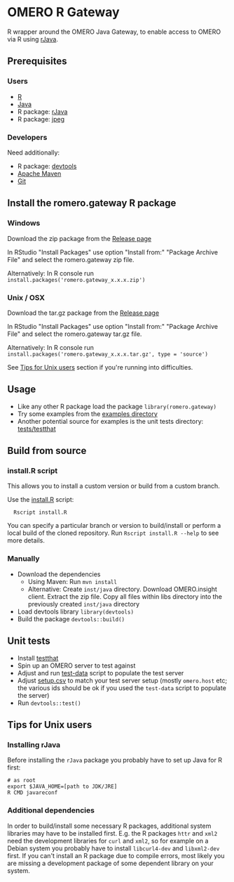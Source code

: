 # OMERO R Gateway

R wrapper around the OMERO Java Gateway, to enable access to OMERO via R using [rJava](https://cran.r-project.org/web/packages/rJava/index.html).

## Prerequisites

### Users

* [R](https://www.r-project.org/)
* [Java](http://openjdk.java.net/)
* R package: [rJava](https://cran.r-project.org/web/packages/rJava/index.html)
* R package: [jpeg](https://cran.r-project.org/web/packages/jpeg/index.html)

### Developers

Need additionally:

* R package: [devtools](https://cran.r-project.org/web/packages/devtools/index.html)
* [Apache Maven](https://maven.apache.org/)
* [Git](https://git-scm.com/)


## Install the romero.gateway R package

### Windows

Download the zip package from the [Release page](https://github.com/ome/rOMERO-gateway/releases)

In RStudio "Install Packages" use option "Install from:" "Package Archive File" and select the romero.gateway zip file.

Alternatively: In R console run `install.packages('romero.gateway_x.x.x.zip')`

### Unix / OSX

Download the tar.gz package from the [Release page](https://github.com/ome/rOMERO-gateway/releases)

In RStudio "Install Packages" use option "Install from:" "Package Archive File" and select the romero.gateway tar.gz file.

Alternatively: In R console run `install.packages('romero.gateway_x.x.x.tar.gz', type = 'source')`

See [Tips for Unix users](#tips-for-unix-users) section if you're running into difficulties.

## Usage

* Like any other R package load the package ```library(romero.gateway)```
* Try some examples from the [examples directory](examples)
* Another potential source for examples is the unit tests directory: [tests/testthat](tests/testthat)

## Build from source

### install.R script

This allows you to install a custom version or build from a custom branch.

Use the [install.R](install.R) script:

```
  Rscript install.R
```

You can specify a particular branch or version to build/install or perform a local build of the cloned repository. Run `Rscript install.R --help` to see more details.

### Manually

* Download the dependencies
  * Using Maven: Run `mvn install`
  * Alternative: Create `inst/java` directory. Download OMERO.insight client. Extract the zip file. Copy all files within libs directory into the previously created `inst/java` directory
* Load devtools library `library(devtools)`
* Build the package `devtools::build()`

## Unit tests

* Install [testthat](https://cran.r-project.org/web/packages/testthat/index.html)
* Spin up an OMERO server to test against
* Adjust and run [test-data](.omeroci/test-data) script to populate 
the test server
* Adjust [setup.csv](tests/testthat/setup.csv) to match your test server setup (mostly `omero.host` etc; the various ids should be ok if you used the `test-data` script
to populate the server)
* Run ```devtools::test()```


## Tips for Unix users

### Installing rJava

Before installing the `rJava` package you probably have to set up Java for R first:
```
# as root
export $JAVA_HOME=[path to JDK/JRE]
R CMD javareconf
```

### Additional dependencies

In order to build/install some necessary R packages, additional system libraries may
have to be installed first. E.g. the R packages `httr` and `xml2` need the development libraries for
`curl` and `xml2`, so for example on a Debian system you probably have to install `libcurl4-dev`
and `libxml2-dev` first.
If you can't install an R package due to compile errors, most likely you are missing a development 
package of some dependent library on your system.



